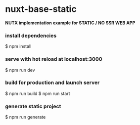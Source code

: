# nuxt-base-static
**NUTX implementation example for STATIC / NO SSR WEB APP**

### install dependencies
$ npm install

###  serve with hot reload at localhost:3000
$ npm run dev

### build for production and launch server
$ npm run build
$ npm run start

###  generate static project
$ npm run generate
